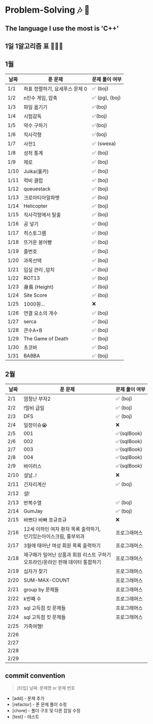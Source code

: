 # Problem-Solving 🎶 🎵

## The language I use the most is 'C++'

## 1일 1알고리즘 표 👩🏻‍💻

## 1월

| 날짜 | 푼 문제                        | 문제 풀이 여부 |
| ---- | ------------------------------ | -------------- |
| 1/1  | 좌표 정렬하기, 요세푸스 문제 0 | ✅ (boj)       |
| 1/2  | n진수 게임, 압축               | ✅ (pg), (boj) |
| 1/3  | 파일 옮기기                    | ✅(boj)        |
| 1/4  | 시험감독                       | ✅(boj)        |
| 1/5  | 약수 구하기                    | ✅(boj)        |
| 1/6  | 직사각형                       | ✅(boj)        |
| 1/7  | 사전1                          | ✅ (swexa)     |
| 1/8  | 성적 통계                      | ✅ (boj)       |
| 1/9  | 제로                           | ✅ (boj)       |
| 1/10 | Julka(율카)                    | ✅ (boj)       |
| 1/11 | 럭비 클럽                      | ✅ (boj)       |
| 1/12 | queuestack                     | ✅ (boj)       |
| 1/13 | 크로아티아알파벳               | ✅ (boj)       |
| 1/14 | Helicopter                     | ✅ (boj)       |
| 1/15 | 직사각형에서 탈출              | ✅ (boj)       |
| 1/16 | 공 넣기                        | ✅ (boj)       |
| 1/17 | 히스토그램                     | ✅ (boj)       |
| 1/18 | 뜨거운 붕어빵                  | ✅ (boj)       |
| 1/19 | 줄번호                         | ✅ (boj)       |
| 1/20 | 과목선택                       | ✅ (boj)       |
| 1/21 | 입실 관리 ,덩치                | ✅ (boj)       |
| 1/22 | ROT13                          | ✅ (boj)       |
| 1/23 | 身長 (Height)                  | ✅ (boj)       |
| 1/24 | Site Score                     | ✅ (boj)       |
| 1/25 | 1000원...                      | ❌             |
| 1/26 | 연결 요소의 개수               | ✅ (boj)       |
| 1/27 | serca                          | ✅ (boj)       |
| 1/28 | 큰수A+B                        | ✅ (boj)       |
| 1/29 | The Game of Death              | ✅ (boj)       |
| 1/30 | 초코바                         | ✅ (boj)       |
| 1/31 | BABBA                          | ✅ (boj)       |

## 2월

| 날짜 | 푼 문제                                                                            | 문제 풀이 여부 |
| ---- | ---------------------------------------------------------------------------------- | -------------- |
| 2/1  | 엄청난 부자2                                                                       | ✅ (boj)       |
| 2/2  | !밀비 급일                                                                         | ✅ (boj)       |
| 2/3  | DFS                                                                                | ✅ (boj)       |
| 2/4  | 일정이슈😭                                                                         | ❌             |
| 2/5  | 001                                                                                | ✅(sqlBook)    |
| 2/6  | 002                                                                                | ✅(sqlBook)    |
| 2/7  | 003                                                                                | ✅(sqlBook)    |
| 2/8  | 004                                                                                | ✅(sqlBook)    |
| 2/9  | 바이러스                                                                           | ✅(sqlBook)    |
| 2/10 | 설날..!                                                                            | ❌             |
| 2/11 | 긴자리계산                                                                         | ✅ (boj)       |
| 2/12 | 설!                                                                                |                |
| 2/13 | 반복수열                                                                           | ✅ (boj)       |
| 2/14 | GumJay                                                                             | ✅ (boj)       |
| 2/15 | 바쁘다 바빠 흐규흐규                                                               | ❌             |
| 2/16 | 12세 이하인 여자 환자 목록 출력하기,<br/> 인기있는아이스크림, 흉부외과             | 프로그래머스   |
| 2/17 | 3월에 태어난 여성 회원 목록 출력하기                                               | 프로그래머스   |
| 2/18 | 재구매가 일어난 상품과 회원 리스트 구하기<br/>오프라인/온라인 판매 데이터 통합하기 | 프로그래머스   |
| 2/19 | 십자가 찾기                                                                        | 프로그래머스   |
| 2/20 | SUM-MAX-COUNT                                                                      | 프로그래머스   |
| 2/21 | group by 문제들                                                                    | 프로그래머스   |
| 2/22 | k번째 수                                                                           | 프로그래머스   |
| 2/23 | sql 고득점 킷 문제들                                                               | 프로그래머스   |
| 2/24 | sql 고득점 킷 문제들                                                               | 프로그래머스   |
| 2/25 | 가족여행!                                                                          |                |
| 2/26 |                                                                                    |                |
| 2/27 |                                                                                    |                |
| 2/28 |                                                                                    |                |
| 2/29 |                                                                                    |                |

## commit convention

> [타입] 날짜: 문제명 or 문제 번호

- [add] - 문제 추가
- [refactor] - 푼 문제 풀이 수정
- [chore] - 폴더 구조 및 다른 잡일 수정
- [test] - 테스트
